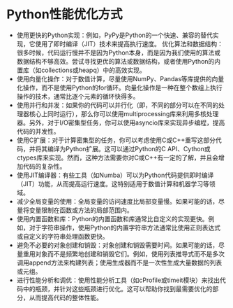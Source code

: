 # Python性能优化方式

- 使用更快的Python实现：例如，PyPy是Python的一个快速、兼容的替代实现，它使用了即时编译（JIT）技术来提高执行速度。
优化算法和数据结构：很多时候，代码运行慢并不是因为Python本身，而是因为我们使用的算法或数据结构不够高效。尝试寻找更优的算法或数据结构，或者使用Python的内置库（如collections或heapq）中的高效实现。
- 使用向量化操作：对于数值计算，尽量使用NumPy、Pandas等库提供的向量化操作，而不是使用Python的for循环。向量化操作是一种在整个数组上执行操作的技术，通常比逐个元素的循环快得多。
- 使用并行和并发：如果你的代码可以并行化（即，不同的部分可以在不同的处理器核心上同时运行），那么你可以使用multiprocessing库来利用多核处理器。另外，对于I/O密集型任务，你可以使用asyncio库来实现异步编程，提高代码的并发性。
- 使用C扩展：对于计算密集型的任务，你可以考虑使用C或C++重写这部分代码，并将其编译为Python扩展。这可以通过Python的C API、Cython或ctypes库来实现。然而，这种方法需要你对C或C++有一定的了解，并且会增加代码的复杂性。
- 使用JIT编译器：有些工具（如Numba）可以为Python代码提供即时编译（JIT）功能，从而提高运行速度。这特别适用于数值计算和机器学习等领域。
- 减少全局变量的使用：全局变量的访问速度比局部变量慢。如果可能的话，尽量将变量限制在函数或方法的局部范围内。
- 使用内置函数和库：Python的内置函数和库通常比自定义的实现更快。例如，对于字符串操作，使用Python的内置字符串方法通常比使用正则表达式或自定义的字符串处理函数更快。
- 避免不必要的对象创建和销毁：对象创建和销毁需要时间。如果可能的话，尽量重用对象而不是频繁地创建和销毁它们。例如，使用列表推导式而不是多次调用append方法来构建列表；使用生成器而不是一次性生成大量数据的列表或元组。
- 进行性能分析和调优：使用性能分析工具（如cProfile或timeit模块）来找出代码中的瓶颈，并针对这些瓶颈进行优化。这可以帮助你找到最需要优化的部分，从而提高代码的整体性能。